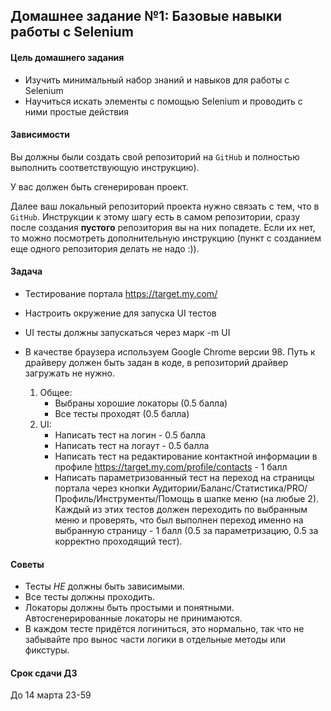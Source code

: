 ## Домашнее задание №1: Базовые навыки работы с Selenium

#### Цель домашнего задания

  * Изучить минимальный набор знаний и навыков для работы с Selenium
  * Научиться искать элементы с помощью Selenium и проводить с ними простые действия

#### Зависимости

  Вы должны были создать свой репозиторий на `GitHub` и полностью выполнить соответствующую инструкцию).

  У вас должен быть сгенерирован проект.

  Далее ваш локальный репозиторий проекта нужно связать с тем, что в `GitHub`. Инструкции к этому шагу есть в самом репозитории, сразу после создания **пустого** репозитория вы на них попадете. Если их нет, то можно посмотреть дополнительную инструкцию (пункт с созданием еще одного репозитория делать не надо :)).

#### Задача
* Тестирование портала https://target.my.com/
* Настроить окружение для запуска UI тестов
* UI тесты должны запускаться через марк -m UI
* В качестве браузера используем Google Chrome версии 98. Путь к драйверу должен быть задан в коде, в репозиторий драйвер загружать не нужно.


  1. Общее:
     * Выбраны хорошие локаторы (0.5 балла)
     * Все тесты проходят (0.5 балла)
  2. UI:
     * Написать тест на логин - 0.5 балла
     * Написать тест на логаут - 0.5 балла
     * Написать тест на редактирование контактной информации в профиле https://target.my.com/profile/contacts - 1 балл
     * Написать параметризованный тест на переход на страницы портала через кнопки Аудитории/Баланс/Статистика/PRO/Профиль/Инструменты/Помощь в шапке меню (на любые 2).
           Каждый из этих тестов должен переходить по выбранным меню и проверять, что был выполнен переход именно на выбранную страницу - 1 балл (0.5 за параметризацию, 0.5 за корректно проходящий тест).



#### Советы
  * Тесты *НЕ* должны быть зависимыми.
  * Все тесты должны проходить.
  * Локаторы должны быть простыми и понятными. Автосгенерированные локаторы не принимаются.
  * В каждом тесте придётся логиниться, это нормально, так что не забывайте про вынос части логики в отдельные методы или фикстуры.

#### Срок сдачи ДЗ

  До 14 марта 23-59
